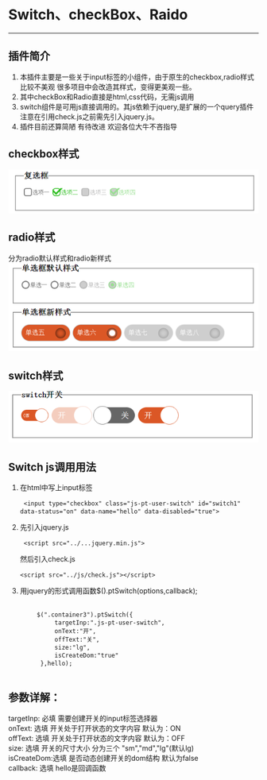 Switch、checkBox、Raido
=======================
***
插件简介
-------
1. 本插件主要是一些关于input标签的小组件，由于原生的checkbox,radio样式比较不美观
 很多项目中会改造其样式，变得更美观一些。
2. 其中checkBox和Radio直接是html,css代码，无需js调用
3. switch组件是可用js直接调用的。其js依赖于jquery,是扩展的一个query插件
注意在引用check.js之前需先引入jquery.js。
4. 插件目前还算简陋 有待改进 欢迎各位大牛不吝指导

checkbox样式
------------
![checkbox](https://github.com/summershanshan/ptSwitch/raw/master/img/checkbox.png)

radio样式
---------
分为radio默认样式和radio新样式 </br>
![radio](https://github.com/summershanshan/ptSwitch/raw/master/img/radio.png)

switch样式
----------
![switch](https://github.com/summershanshan/ptSwitch/raw/master/img/switch.png)


Switch  js调用用法
------------------
1. 在html中写上input标签
   ```
    <input type="checkbox" class="js-pt-user-switch" id="switch1" data-status="on" data-name="hello" data-disabled="true">
   ```
2. 先引入jquery.js
    ```
     <script src="../...jquery.min.js">
    ```
   然后引入check.js
   ```
   <script src="../js/check.js"></script>
   ```
3. 用jquery的形式调用函数$().ptSwitch(options,callback);<br>
<pre>
    <code>
        $(".container3").ptSwitch({
             targetInp:".js-pt-user-switch",
             onText:"开",
             offText:"关",
             size:"lg",
             isCreateDom:"true"
         },hello);
    </code>
</pre>

参数详解：
-------
   targetInp: 必填 需要创建开关的input标签选择器 <br>
   onText:    选填 开关处于打开状态的文字内容 默认为：ON <br>
   offText:   选填 开关处于打开状态的文字内容 默认为：OFF <br>
   size:      选填 开关的尺寸大小 分为三个 "sm","md","lg"(默认lg) <br>
   isCreateDom:选填  是否动态创建开关的dom结构 默认为false <br>
   callback:   选填  hello是回调函数
